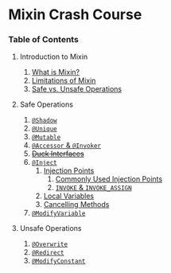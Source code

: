 # Mixin Crash Course

### Table of Contents
1. Introduction to Mixin
    1. [What is Mixin?](https://github.com/CammiePone/Mixin-Crash-Course/blob/master/src/main/java/dev/cammiescorner/mcc/p1_intro_to_mixin/p1_1_what_is_mixin/what_is_mixin.md)
    2. [Limitations of Mixin](https://github.com/CammiePone/Mixin-Crash-Course/blob/master/src/main/java/dev/cammiescorner/mcc/p1_intro_to_mixin/p1_2_limitations_of_mixin/limitations_of_mixin.md)
    3. [Safe vs. Unsafe Operations](https://github.com/CammiePone/Mixin-Crash-Course/blob/master/src/main/java/dev/cammiescorner/mcc/p1_intro_to_mixin/p1_3_safe_vs_unsafe_operations/safe_vs_unsafe_operations.md)
    

2. Safe Operations
    1. [`@Shadow`](https://github.com/CammiePone/Mixin-Crash-Course)
    2. [`@Unique`](https://github.com/CammiePone/Mixin-Crash-Course)
    3. [`@Mutable`](https://github.com/CammiePone/Mixin-Crash-Course)
    4. [`@Accessor` & `@Invoker`](https://github.com/CammiePone/Mixin-Crash-Course)
    5. ~~[Duck Interfaces](https://github.com/CammiePone/Mixin-Crash-Course)~~
    6. [`@Inject`](https://github.com/CammiePone/Mixin-Crash-Course)
        1. [Injection Points](https://github.com/CammiePone/Mixin-Crash-Course)
            1. [Commonly Used Injection Points](https://github.com/CammiePone/Mixin-Crash-Course)
            2. [`INVOKE` & `INVOKE_ASSIGN`](https://github.com/CammiePone/Mixin-Crash-Course)
        2. [Local Variables](https://github.com/CammiePone/Mixin-Crash-Course)
        3. [Cancelling Methods](https://github.com/CammiePone/Mixin-Crash-Course)
    7. [`@ModifyVariable`](https://github.com/CammiePone/Mixin-Crash-Course)
    

3. Unsafe Operations
    1. [`@Overwrite`](https://github.com/CammiePone/Mixin-Crash-Course)
    2. [`@Redirect`](https://github.com/CammiePone/Mixin-Crash-Course)
    3. [`@ModifyConstant`](https://github.com/CammiePone/Mixin-Crash-Course)